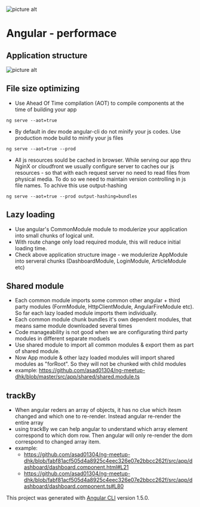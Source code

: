 ![picture alt](https://cdn-images-1.medium.com/fit/t/1600/480/1*jCKAPw5iNBrAPvsR2glr5w.jpeg "Angular - performace")
# Angular - performace 

## Application structure
![picture alt](https://s3.amazonaws.com/media-p.slid.es/uploads/489548/images/4371791/Screen_Shot_2017-11-25_at_10.56.41_AM.png "Application structure")

## File size optimizing

* Use Ahead Of Time compilation (AOT) to compile components at the time of building your app
```
ng serve --aot=true
```   
* By default in dev mode angular-cli do not minify your js codes. Use production mode build to minify your js files
```
ng serve --aot=true --prod
```
* All js resources sould be cached in browser. While serving our app thru NginX or cloudfront we usually configure server to caches our js resources - so that with each request server no need to read files from physical media. To do so we need to maintain version controlling in js file names. To achive this use output-hashing 
```
ng serve --aot=true --prod output-hashing=bundles
```
## Lazy loading

* Use angular's CommonModule module to modulerize your application into small chunks of logical unit. 
* With route change only load required module, this will reduce initial loading time.
* Check above application structure image - we modulerize AppModule into serveral chunks (DashboardModule, LoginModule, ArticleModule etc)

## Shared module
* Each common module imports some common other angular + third party modules (FormModule, HttpClientModule, AngularFireModule etc). So far each lazy loaded module imports them individually. 
* Each common module chunk bundles it's own dependent modules, that means same module downloaded several times
* Code manageability is not good when we are configurating third party modules in different separate moduels
* Use shared module to import all common modules & export them as part of shared module.
* Now App module & other lazy loaded modules will import shared modules as "forRoot". So they will not be chunked with child modules
* example: https://github.com/asad01304/ng-meetup-dhk/blob/master/src/app/shared/shared.module.ts

## trackBy
* When angular reders an array of objects, it has no clue which itesm changed and which one to re-render. Instead angular re-render the entire array 
* using trackBy we can help angular to understand which array element correspond to which dom row. Then angular will only re-render the dom correspond to changed array item.
* example:
  * https://github.com/asad01304/ng-meetup-dhk/blob/fabf81acf505d4a8925c4eec326e07e2bbcc262f/src/app/dashboard/dashboard.component.html#L21
  * https://github.com/asad01304/ng-meetup-dhk/blob/fabf81acf505d4a8925c4eec326e07e2bbcc262f/src/app/dashboard/dashboard.component.ts#L80



This project was generated with [Angular CLI](https://github.com/angular/angular-cli) version 1.5.0.
